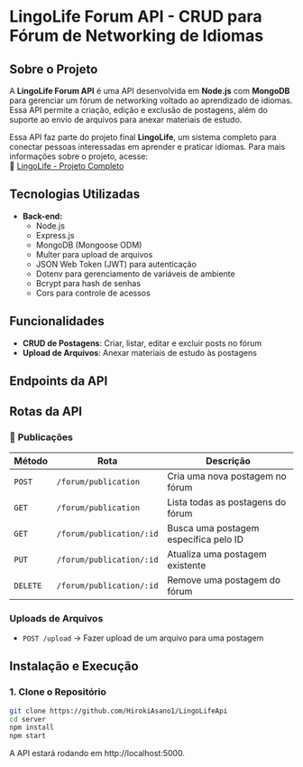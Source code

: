 # LingoLife Forum API - CRUD para Fórum de Networking de Idiomas

## Sobre o Projeto

A **LingoLife Forum API** é uma API desenvolvida em **Node.js** com **MongoDB** para gerenciar um fórum de networking voltado ao aprendizado de idiomas. Essa API permite a criação, edição e exclusão de postagens, além do suporte ao envio de arquivos para anexar materiais de estudo.  

Essa API faz parte do projeto final **LingoLife**, um sistema completo para conectar pessoas interessadas em aprender e praticar idiomas. Para mais informações sobre o projeto, acesse:  
🔗 [LingoLife - Projeto Completo](https://github.com/DaviCalebe/lingolife)

## Tecnologias Utilizadas

- **Back-end:**
  - Node.js
  - Express.js
  - MongoDB (Mongoose ODM)
  - Multer para upload de arquivos
  - JSON Web Token (JWT) para autenticação
  - Dotenv para gerenciamento de variáveis de ambiente
  - Bcrypt para hash de senhas
  - Cors para controle de acessos

## Funcionalidades

- **CRUD de Postagens**: Criar, listar, editar e excluir posts no fórum
- **Upload de Arquivos**: Anexar materiais de estudo às postagens

## Endpoints da API

## Rotas da API

### 📌 **Publicações**
| Método | Rota | Descrição |
|--------|------|-----------|
| `POST` | `/forum/publication` | Cria uma nova postagem no fórum |
| `GET` | `/forum/publication` | Lista todas as postagens do fórum |
| `GET` | `/forum/publication/:id` | Busca uma postagem específica pelo ID |
| `PUT` | `/forum/publication/:id` | Atualiza uma postagem existente |
| `DELETE` | `/forum/publication/:id` | Remove uma postagem do fórum |

### **Uploads de Arquivos**
- `POST /upload` → Fazer upload de um arquivo para uma postagem

## Instalação e Execução

### **1. Clone o Repositório**
```sh
git clone https://github.com/HirokiAsano1/LingoLifeApi
cd server
npm install
npm start
```
A API estará rodando em http://localhost:5000.
